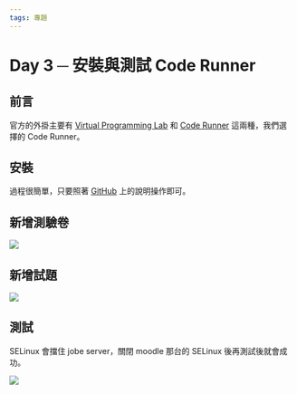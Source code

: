 ```yaml
---
tags: 專題
---
```


# Day 3 ─ 安裝與測試 Code Runner

## 前言

官方的外掛主要有 [Virtual Programming Lab](https://moodle.org/plugins/mod_vpl) 和 [Code Runner](https://moodle.org/plugins/qtype_coderunner) 這兩種，我們選擇的 Code Runner。

## 安裝

過程很簡單，只要照著 [GitHub](https://github.com/trampgeek/moodle-qtype_coderunner#installing-coderunner-from-scratch) 上的說明操作即可。

## 新增測驗卷

![](https://i.imgur.com/7zwHUoa.png)

## 新增試題

![](https://i.imgur.com/Jp4I3Rf.png)

## 測試

SELinux 會擋住 jobe server，關閉 moodle 那台的 SELinux 後再測試後就會成功。

![](https://i.imgur.com/nDh0lZk.png)